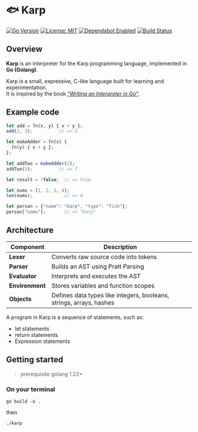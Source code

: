 # 🐟 Karp

[![Go Version](https://img.shields.io/badge/Go-1.22%2B-blue)](https://go.dev/)
[![License: MIT](https://img.shields.io/badge/License-MIT-green.svg)](LICENSE)
[![Dependabot Enabled](https://img.shields.io/badge/Dependabot-Active-brightgreen)](https://github.com/dependabot)
[![Build Status](https://img.shields.io/github/actions/workflow/status/erenworld/karp/go.yml?branch=main)](https://github.com/erenworld/karp/actions)


## Overview

**Karp** is an interpreter for the Karp programming language, implemented in **Go (Golang)**.

Karp is a small, expressive, C-like language built for learning and experimentation.  
It is inspired by the book *["Writing an Interpreter in Go"](https://interpreterbook.com/)*.

## Example code

```js
let add = fn(x, y) { x + y };
add(2, 3);          // => 5

let makeAdder = fn(x) {
  fn(y) { x + y };
};

let addTwo = makeAdder(2);
addTwo(5);          // => 7

let result = !false;  // => true

let nums = [1, 2, 3, 4];
len(nums);            // => 4

let person = {"name": "Karp", "type": "fish"};
person["name"];       // => "Karp"
```

## Architecture
| Component       | Description                                                         |
| --------------- | ------------------------------------------------------------------- |
| **Lexer**       | Converts raw source code into tokens                                |
| **Parser**      | Builds an AST using Pratt Parsing                                   |
| **Evaluator**   | Interprets and executes the AST                                     |
| **Environment** | Stores variables and function scopes                                |
| **Objects**     | Defines data types like integers, booleans, strings, arrays, hashes |

A program in Karp is a sequence of statements, such as:
* let statements
* return statements
* Expression statements

## Getting started 

> prerequisite golang 1.22+

### On your terminal 
`go build -o .`

then 

 `./karp`


